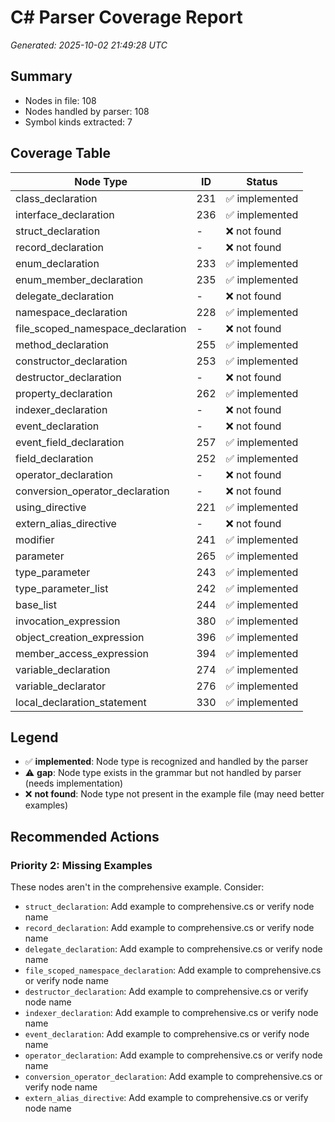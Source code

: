 # C# Parser Coverage Report

*Generated: 2025-10-02 21:49:28 UTC*

## Summary
- Nodes in file: 108
- Nodes handled by parser: 108
- Symbol kinds extracted: 7

## Coverage Table

| Node Type | ID | Status |
|-----------|-----|--------|
| class_declaration | 231 | ✅ implemented |
| interface_declaration | 236 | ✅ implemented |
| struct_declaration | - | ❌ not found |
| record_declaration | - | ❌ not found |
| enum_declaration | 233 | ✅ implemented |
| enum_member_declaration | 235 | ✅ implemented |
| delegate_declaration | - | ❌ not found |
| namespace_declaration | 228 | ✅ implemented |
| file_scoped_namespace_declaration | - | ❌ not found |
| method_declaration | 255 | ✅ implemented |
| constructor_declaration | 253 | ✅ implemented |
| destructor_declaration | - | ❌ not found |
| property_declaration | 262 | ✅ implemented |
| indexer_declaration | - | ❌ not found |
| event_declaration | - | ❌ not found |
| event_field_declaration | 257 | ✅ implemented |
| field_declaration | 252 | ✅ implemented |
| operator_declaration | - | ❌ not found |
| conversion_operator_declaration | - | ❌ not found |
| using_directive | 221 | ✅ implemented |
| extern_alias_directive | - | ❌ not found |
| modifier | 241 | ✅ implemented |
| parameter | 265 | ✅ implemented |
| type_parameter | 243 | ✅ implemented |
| type_parameter_list | 242 | ✅ implemented |
| base_list | 244 | ✅ implemented |
| invocation_expression | 380 | ✅ implemented |
| object_creation_expression | 396 | ✅ implemented |
| member_access_expression | 394 | ✅ implemented |
| variable_declaration | 274 | ✅ implemented |
| variable_declarator | 276 | ✅ implemented |
| local_declaration_statement | 330 | ✅ implemented |

## Legend

- ✅ **implemented**: Node type is recognized and handled by the parser
- ⚠️ **gap**: Node type exists in the grammar but not handled by parser (needs implementation)
- ❌ **not found**: Node type not present in the example file (may need better examples)

## Recommended Actions

### Priority 2: Missing Examples
These nodes aren't in the comprehensive example. Consider:

- `struct_declaration`: Add example to comprehensive.cs or verify node name
- `record_declaration`: Add example to comprehensive.cs or verify node name
- `delegate_declaration`: Add example to comprehensive.cs or verify node name
- `file_scoped_namespace_declaration`: Add example to comprehensive.cs or verify node name
- `destructor_declaration`: Add example to comprehensive.cs or verify node name
- `indexer_declaration`: Add example to comprehensive.cs or verify node name
- `event_declaration`: Add example to comprehensive.cs or verify node name
- `operator_declaration`: Add example to comprehensive.cs or verify node name
- `conversion_operator_declaration`: Add example to comprehensive.cs or verify node name
- `extern_alias_directive`: Add example to comprehensive.cs or verify node name

